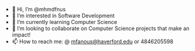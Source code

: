 - 👋 Hi, I’m @mhmdfnus
- 👀 I’m interested in Software Development
- 🌱 I’m currently learning Computer Science
- 💞️ I’m looking to collaborate on Computer Science projects that make an impact!
- 📫 How to reach me: @ mfanous@haverford.edu or 4846205598

<!---
mhmdfnus/mhmdfnus is a ✨ special ✨ repository because its `README.md` (this file) appears on your GitHub profile.
You can click the Preview link to take a look at your changes.
--->
